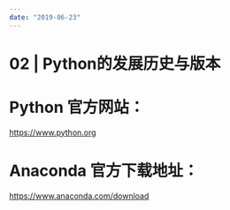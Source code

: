 ```yaml
---
date: "2019-06-23"
---  
```

      
# 02 | Python的发展历史与版本
# Python 官方网站：

<https://www.python.org>

# Anaconda 官方下载地址：

<https://www.anaconda.com/download>

<!-- [[[read_end]]] -->